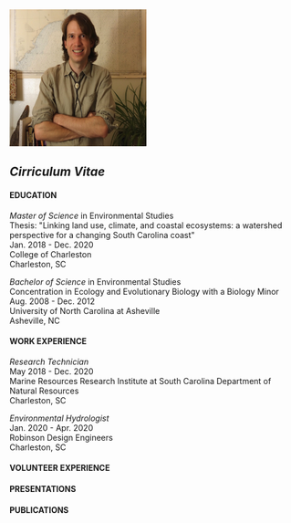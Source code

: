 <img src="https://github.com/WhateverLloyd/WhateverLloyd.github.io/blob/main/images/headshot.jpg" height="240" width="240">

## _Cirriculum Vitae_

#### EDUCATION

_Master of Science_ in Environmental Studies<br/>
Thesis: "Linking land use, climate, and coastal ecosystems: a watershed perspective for a changing South Carolina coast"<br/>
Jan. 2018 - Dec. 2020<br/>
College of Charleston<br/>
Charleston, SC<br/>

_Bachelor of Science_ in Environmental Studies<br/>
Concentration in Ecology and Evolutionary Biology with a Biology Minor<br/>
Aug. 2008 - Dec. 2012<br/>
University of North Carolina at Asheville<br/>
Asheville, NC<br/>

#### WORK EXPERIENCE

_Research Technician_<br/>
May 2018 - Dec. 2020<br/>
Marine Resources Research Institute at South Carolina Department of Natural Resources<br/>
Charleston, SC<br/>

_Environmental Hydrologist_<br/>
Jan. 2020 - Apr. 2020<br/>
Robinson Design Engineers<br/>
Charleston, SC<br/>

#### VOLUNTEER EXPERIENCE

#### PRESENTATIONS

#### PUBLICATIONS


